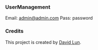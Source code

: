 ### UserManagement
Email: admin@admin.com
Pass: password
### Credits

This project is created by [David Lun](https://github.com/mc0de/).


